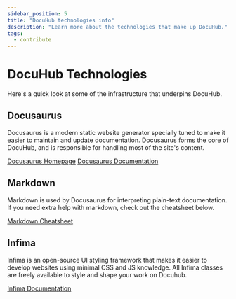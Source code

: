 ```yaml
---
sidebar_position: 5
title: "DocuHub technologies info"
description: "Learn more about the technologies that make up DocuHub."
tags:
  - contribute
---
```


# DocuHub Technologies

Here's a quick look at some of the infrastructure that underpins DocuHub.

## Docusaurus
Docusaurus is a modern static website generator specially tuned to make it easier to maintain and update documentation. Docusaurus forms the core of DocuHub, and is responsible for handling most of the site's content.

<a class="button button--active button--primary" href="https://docusaurus.io/">Docusaurus Homepage</a>
<a class="button button--active button--primary" href="https://docusaurus.io/docs/">Docusaurus Documentation</a>

## Markdown
Markdown is used by Docusaurus for interpreting plain-text documentation. If you need extra help with markdown, check out the cheatsheet below.

<a class="button button--active button--primary" href="https://github.com/adam-p/markdown-here/wiki/Markdown-Cheatsheet">Markdown Cheatsheet</a>

## Infima
Infima is an open-source UI styling framework that makes it easier to develop websites using minimal CSS and JS knowledge. All Infima classes are freely available to style and shape your work on Docuhub.

<a class="button button--active button--primary" href="https://docusaurus.io/docs/">Infima Documentation</a>

<!-- TODO: TinaCMS was listed in the original list of cheat sheets, but its relevance to DocuHub is unclear. -->
<!-- Original link: https://tina.io/ -->